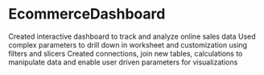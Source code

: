 # EcommerceDashboard
Created interactive dashboard to track and analyze online sales data  Used complex parameters to drill down in worksheet and customization using filters and slicers  Created connections, join new tables, calculations to manipulate data and enable user driven parameters for visualizations
